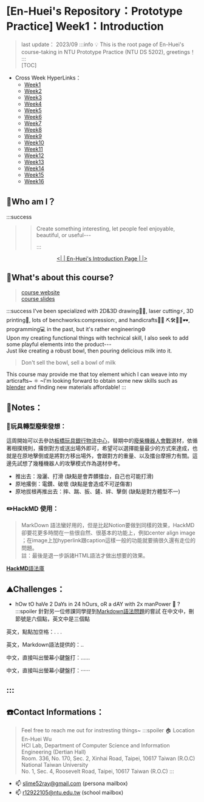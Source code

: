 # [En-Huei's Repository：Prototype Practice] Week1：Introduction
> last update： 2023/09
:::info
:bulb: This is the root page of En-Huei's course-taking in NTU Prototype Practice (NTU DS 5202), greetings！
:::  
[TOC]  

* Cross Week HyperLinks：
    * [Week1](https://hackmd.io/AvKCP5bcQO6sEwtX7-rTUQ?both#En-Huei%E2%80%99s-Repository%EF%BC%9APrototype-Practice-Week1%EF%BC%9AIntroduction)
    * [Week2](https://hackmd.io/@HCI-Lab/HJxzcTHCn)
    * [Week3](https://hackmd.io/@HCI-Lab/SyzdcpBCn)
    * [Week4](https://hackmd.io/@HCI-Lab/rkFNi6rR2)
    * [Week5](https://hackmd.io/@HCI-Lab/r1hBoarRn)
    * [Week6](https://hackmd.io/@HCI-Lab/HyaLjTHAh)
    * [Week7](https://hackmd.io/@HCI-Lab/BJCvoaHC3)
    * [Week8](https://hackmd.io/@HCI-Lab/H12OsTrA3)
    * [Week9](https://hackmd.io/@HCI-Lab/BkTYopSAh)
    * [Week10](https://hackmd.io/@HCI-Lab/BkysjTS03)
    * [Week11](https://hackmd.io/@HCI-Lab/HklnsarAn)
    * [Week12](https://hackmd.io/@HCI-Lab/HJ6hsaBAn)
    * [Week13](https://hackmd.io/@HCI-Lab/r1jpiTrAh)
    * [Week14](https://hackmd.io/@HCI-Lab/Sk2CjaHR2)
    * [Week15](https://hackmd.io/@HCI-Lab/SJsynTHA3)
    * [Week16](https://hackmd.io/@HCI-Lab/ByiLh6S0n)


## :jack_o_lantern:Who am I？
:::success
>> Create something interesting, let people feel enjoyable, beautiful, or useful--- <div style="text-align: right">  </div>
:::

<center>

[<| | En-Huei's Introduction Page | |>](https://hackmd.io/P1zghrWpRGa0m_mFPIF0yQ?both#En-Huei%E2%80%99s-Repository%EF%BC%9AIntroduction)

</center>

## :thought_balloon:What's about this course?
> [course website](https://hackmd.io/@accomdemy/HJHny1ntn?fbclid=IwAR0uB-EyVc-1P7buX-8dc_FPLLvMqglfE-qAjTh3q4i-RIW5vW0n7rBrH4w)  
> [course slides](https://drive.google.com/drive/folders/1-cq5PQdRCdqZnpHY3pbeYFGUYU-AKXeT?usp=drive_link)

:::success
I've been specialized with 2D&3D drawing:round_pushpin::straight_ruler:, laser cutting:zap:, 3D printing:moyai:, lots of benchworks:compression:, and handicrafts:nut_and_bolt::hammer: :pick::hammer_and_wrench::wrench::gloves::dark_sunglasses:, programming:computer: in the past, but it's rather engineering:gear:  
Upon my creating functional things with technical skill, I also seek to add some playful elements into the product---  
Just like creating a robust bowl, then pouring delicious milk into it.
> Don't sell the bowl, sell a bowl of milk <div style="text-align: right"> <Anonymous> </div>  

This course may provide me that toy element which I can weave into my articrafts~ :atom_symbol: ~I'm looking forward to obtain some new skills such as [blender](https://www.blender.org/) and finding new materials affordable!
:::

## :pencil:Notes：
### :bear:玩具轉型廢柴發想：
這周開始可以去參訪[板橋玩具銀行物流中心](https://www.google.com/search?q=%E6%9D%BF%E6%A9%8B%E7%8E%A9%E5%85%B7%E9%8A%80%E8%A1%8C%E7%89%A9%E6%B5%81%E4%B8%AD%E5%BF%83&oq=%E6%9D%BF%E6%A9%8B%E7%8E%A9%E5%85%B7%E9%8A%80%E8%A1%8C%E7%89%A9%E6%B5%81%E4%B8%AD%E5%BF%83&aqs=chrome..69i57j0i546l3.10183j0j7&sourceid=chrome&ie=UTF-8)，替期中的[廢柴機器人會戰](https://www.youtube.com/watch?v=-w-3JzvIJJ8)選材，依循著相撲規則，撂倒對方或送出場外即可，希望可以選擇能量最少的方式來達成，也就是在原地擊倒或是將對方移出場外，會跟對方的重量、以及擂台摩擦力有關。這邊先試想了幾種機器人的攻擊模式作為選材參考。

- 推出去：潑灑、打滑 (缺點是會弄髒擂台，自己也可能打滑)
- 原地撂倒：電鑽、破壞 (缺點是會造成不可逆傷害)
- 原地拔根再推出去：摔、踹、扳、鏟、絆、擊倒 (缺點是對方體型不一)  
### :pencil2:HackMD 使用：
> MarkDown 語法蠻好用的，但是比起Notion要做到同樣的效果，HackMD卻要花更多時間在一些很自然、很基本的功能上，例如center align image ；在image上加hyperlink跟caption這樣一般的功能就要搞很久還有走位的問題。  
> 註：最後是退一步訴諸HTML語法才做出想要的效果。

[<i class="fa fa-file-text"></i>**HackMD**語法庫](https://hackmd.io/features-tw?both#%E5%A4%96%E9%83%A8)
## :mountain:Challenges：

- hOw tO haVe 2 DaYs in 24 hOurs, oR a dAY with 2x manPower :muscle:  ?
:::spoiler 針對另一位修課同學提到[Markdown語法問題](https://hackmd.io/@Laurence/B1gVs-7C3?fbclid=IwAR0jzxANXOLQktncS9PLuGOjNbqB8BDvvzTjF7hTBmQw7BXjRnYfHjiJm3k)的嘗試
在中文中，刪節號是六個點，英文中是三個點
    
英文，點點加空格：. . . 
    
英文，Markdown語法提供的：..

中文，直接叫出螢幕小鍵盤打：……
    
中文，直接叫出螢幕小鍵盤打：······

:::
---
## :phone:Contact Informations：
> Feel free to reach me out for instresting things~
:::spoiler :house: Location
> En-Huei Wu  
> HCI Lab, Department of Computer Science and Information Engineering (Dertian Hall)  
> Room. 336, No. 170, Sec. 2, Xinhai Road, Taipei, 10617 Taiwan (R.O.C)  
> National Taiwan University  
> No. 1, Sec. 4, Roosevelt Road, Taipei, 10617 Taiwan (R.O.C)
:::


- :mailbox: slime52ray@gmail.com (persona mailbox)
- :mailbox: r12922105@ntu.edu.tw (school mailbox)